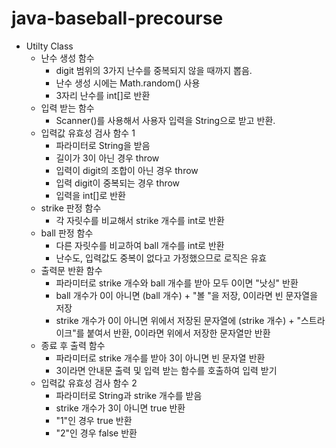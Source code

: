 # java-baseball-precourse
* Utilty Class
  * 난수 생성 함수
    * digit 범위의 3가지 난수를 중복되지 않을 때까지 뽑음.
    * 난수 생성 시에는 Math.random() 사용
    * 3자리 난수를 int[]로 반환
  * 입력 받는 함수
    * Scanner()를 사용해서 사용자 입력을 String으로 받고 반환.
  * 입력값 유효성 검사 함수 1
    * 파라미터로 String을 받음
    * 길이가 3이 아닌 경우 throw
    * 입력이 digit의 조합이 아닌 경우 throw
    * 입력 digit이 중복되는 경우 throw
    * 입력을 int[]로 반환
  * strike 판정 함수
    * 각 자릿수를 비교해서 strike 개수를 int로 반환
  * ball 판정 함수
    * 다른 자릿수를 비교하여 ball 개수를 int로 반환
    * 난수도, 입력값도 중복이 없다고 가정했으므로 로직은 유효
  * 출력문 반환 함수
    * 파라미터로 strike 개수와 ball 개수를 받아 모두 0이면 "낫싱" 반환
    * ball 개수가 0이 아니면 (ball 개수) + "볼 "을 저장, 0이라면 빈 문자열을 저장
    * strike 개수가 0이 아니면 위에서 저장된 문자열에 (strike 개수) + "스트라이크"를 붙여서 반환, 0이라면 위에서 저장한 문자열만 반환
  * 종료 후 출력 함수
    * 파라미터로 strike 개수를 받아 3이 아니면 빈 문자열 반환
    * 3이라면 안내문 출력 및 입력 받는 함수를 호출하여 입력 받기
  * 입력값 유효성 검사 함수 2
    * 파라미터로 String과 strike 개수를 받음
    * strike 개수가 3이 아니면 true 반환
    * "1"인 경우 true 반환
    * "2"인 경우 false 반환
